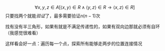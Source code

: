 $$
\forall x,y,z \in A [\langle x,y \rangle \in R \wedge \langle  y,z \rangle \in R 
\to \langle x,z \rangle \in R]
$$
只要找两个就能*验证*了，最多需要验证$n(n-1)$次


找有没有半三角形，如果有就是不满足传递性的，如果有双向边那就必须有自环（我感觉很难看）

这样看会好一点：遍历每一个点，探索所有能够走两步的位置连接情况